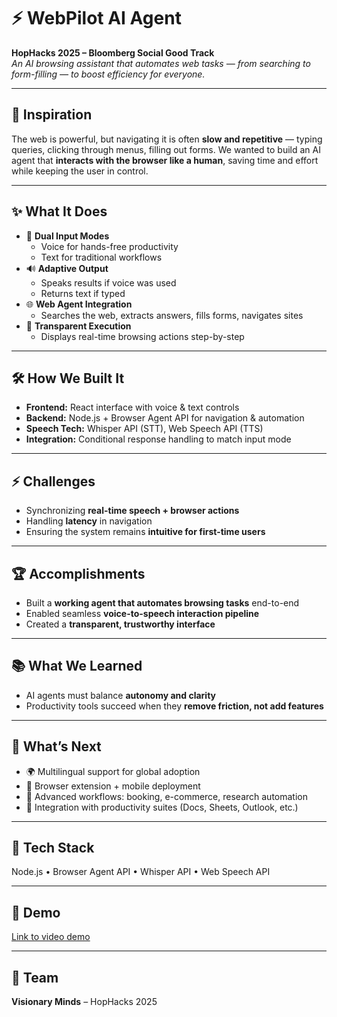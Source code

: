# ⚡ WebPilot AI Agent

**HopHacks 2025 – Bloomberg Social Good Track**  
*An AI browsing assistant that automates web tasks — from searching to form-filling — to boost efficiency for everyone.*

---

## 🚀 Inspiration
The web is powerful, but navigating it is often **slow and repetitive** — typing queries, clicking through menus, filling out forms. We wanted to build an AI agent that **interacts with the browser like a human**, saving time and effort while keeping the user in control.

---

## ✨ What It Does
- 🎤 **Dual Input Modes**  
  - Voice for hands-free productivity  
  - Text for traditional workflows  
- 🔊 **Adaptive Output**  
  - Speaks results if voice was used  
  - Returns text if typed  
- 🌐 **Web Agent Integration**  
  - Searches the web, extracts answers, fills forms, navigates sites  
- 👀 **Transparent Execution**  
  - Displays real-time browsing actions step-by-step  

---

## 🛠️ How We Built It
- **Frontend:** React interface with voice & text controls  
- **Backend:** Node.js + Browser Agent API for navigation & automation  
- **Speech Tech:** Whisper API (STT), Web Speech API (TTS)  
- **Integration:** Conditional response handling to match input mode  

---

## ⚡ Challenges
- Synchronizing **real-time speech + browser actions**  
- Handling **latency** in navigation  
- Ensuring the system remains **intuitive for first-time users**  

---

## 🏆 Accomplishments
- Built a **working agent that automates browsing tasks** end-to-end  
- Enabled seamless **voice-to-speech interaction pipeline**  
- Created a **transparent, trustworthy interface**  

---

## 📚 What We Learned
- AI agents must balance **autonomy and clarity**  
- Productivity tools succeed when they **remove friction, not add features**  

---

## 🔮 What’s Next
- 🌍 Multilingual support for global adoption  
- 📱 Browser extension + mobile deployment  
- 📝 Advanced workflows: booking, e-commerce, research automation  
- 🤝 Integration with productivity suites (Docs, Sheets, Outlook, etc.)  

---

## 🧩 Tech Stack
Node.js • Browser Agent API • Whisper API • Web Speech API

---

## 🎥 Demo
[Link to video demo]()

---

## 👥 Team
**Visionary Minds** – HopHacks 2025
